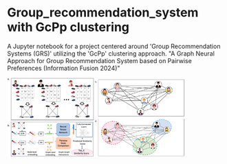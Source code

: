 # Group_recommendation_system with GcPp clustering

A Jupyter notebook for a project centered around 'Group Recommendation Systems (GRS)' utilizing the 'GcPp' clustering approach.
"A Graph Neural Approach for Group Recommendation System based on Pairwise Preferences (Information Fusion 2024)"

<div style="display: flex;">
    <img src="https://github.com/RozaAbolghasemi/GRS_GcPp/blob/main/Similarity_prediction.png" alt="Description of the First Image" style="width: 40%;">
    <img src="https://github.com/RozaAbolghasemi/GRS_GcPp/blob/main/Clustering_GcPp.png" alt="Description of the Second Image" style="width: 42%;">
</div>
